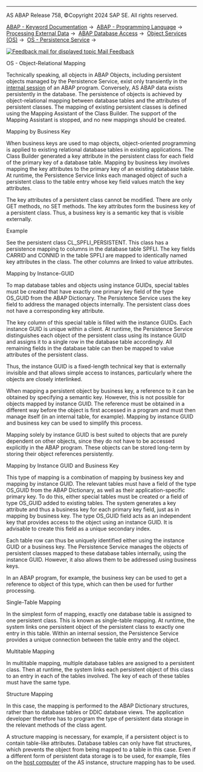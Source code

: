   

* * *

AS ABAP Release 758, ©Copyright 2024 SAP SE. All rights reserved.

[ABAP - Keyword Documentation](javascript:call_link\('abenabap.htm'\)) →  [ABAP - Programming Language](javascript:call_link\('abenabap_reference.htm'\)) →  [Processing External Data](javascript:call_link\('abenabap_language_external_data.htm'\)) →  [ABAP Database Access](javascript:call_link\('abendb_access.htm'\)) →  [Object Services (OS)](javascript:call_link\('abenabap_object_services.htm'\)) →  [OS - Persistence Service](javascript:call_link\('abenabap_object_services_persist.htm'\)) → 

 [![](Mail.gif?object=Mail.gif "Feedback mail for displayed topic") Mail Feedback](mailto:f1_help@sap.com?subject=Feedback%20on%20ABAP%20Documentation&body=Document:%20OS%20-%20Object-Relational%20Mapping%2C%20ABENOS_PERSISTENCE_MAPPING%2C%20758%0D%0A%0D%0AError:%0D%0A%0D%0A%0D%0A%0D%0ASuggestion%20for%20improvement:)

OS - Object-Relational Mapping

Technically speaking, all objects in ABAP Objects, including persistent objects managed by the Persistence Service, exist only transiently in the [internal session](javascript:call_link\('abeninternal_session_glosry.htm'\) "Glossary Entry") of an ABAP program. Conversely, AS ABAP data exists persistently in the database. The persistence of objects is achieved by object-relational mapping between database tables and the attributes of persistent classes. The mapping of existing persistent classes is defined using the Mapping Assistant of the Class Builder. The support of the Mapping Assistant is stopped, and no new mappings should be created.

Mapping by Business Key   

When business keys are used to map objects, object-oriented programming is applied to existing relational database tables in existing applications. The Class Builder generated a key attribute in the persistent class for each field of the primary key of a database table. Mapping by business key involves mapping the key attributes to the primary key of an existing database table. At runtime, the Persistence Service links each managed object of such a persistent class to the table entry whose key field values match the key attributes.

The key attributes of a persistent class cannot be modified. There are only GET methods, no SET methods. The key attributes form the business key of a persistent class. Thus, a business key is a semantic key that is visible externally.

Example

See the persistent class CL\_SPFLI\_PERSISTENT. This class has a persistence mapping to columns in the database table SPFLI. The key fields CARRID and CONNID in the table SPFLI are mapped to identically named key attributes in the class. The other columns are linked to value attributes.

Mapping by Instance-GUID   

To map database tables and objects using instance GUIDs, special tables must be created that have exactly one primary key field of the type OS\_GUID from the ABAP Dictionary. The Persistence Service uses the key field to address the managed objects internally. The persistent class does not have a corresponding key attribute.

The key column of this special table is filled with the instance GUIDs. Each instance GUID is unique within a client. At runtime, the Persistence Service distinguishes each object of the persistent class using its instance GUID and assigns it to a single row in the database table accordingly. All remaining fields in the database table can then be mapped to value attributes of the persistent class.

Thus, the instance GUID is a fixed-length technical key that is externally invisible and that allows simple access to instances, particularly where the objects are closely interlinked.

When mapping a persistent object by business key, a reference to it can be obtained by specifying a semantic key. However, this is not possible for objects mapped by instance GUID. The reference must be obtained in a different way before the object is first accessed in a program and must then manage itself (in an internal table, for example). Mapping by instance GUID and business key can be used to simplify this process.

Mapping solely by instance GUID is best suited to objects that are purely dependent on other objects, since they do not have to be accessed explicitly in the ABAP program. These objects can be stored long-term by storing their object references persistently.

Mapping by Instance GUID and Business Key   

This type of mapping is a combination of mapping by business key and mapping by instance GUID. The relevant tables must have a field of the type OS\_GUID from the ABAP Dictionary, as well as their application-specific primary key. To do this, either special tables must be created or a field of type OS\_GUID added to existing tables. The system generates a key attribute and thus a business key for each primary key field, just as in mapping by business key. The type OS\_GUID field acts as an independent key that provides access to the object using an instance GUID. It is advisable to create this field as a unique secondary index.

Each table row can thus be uniquely identified either using the instance GUID or a business key. The Persistence Service manages the objects of persistent classes mapped to these database tables internally, using the instance GUID. However, it also allows them to be addressed using business keys.

In an ABAP program, for example, the business key can be used to get a reference to object of this type, which can then be used for further processing.

Single-Table Mapping   

In the simplest form of mapping, exactly one database table is assigned to one persistent class. This is known as single-table mapping. At runtime, the system links one persistent object of the persistent class to exactly one entry in this table. Within an internal session, the Persistence Service provides a unique connection between the table entry and the object.

Multitable Mapping   

In multitable mapping, multiple database tables are assigned to a persistent class. Then at runtime, the system links each persistent object of this class to an entry in each of the tables involved. The key of each of these tables must have the same type.

Structure Mapping   

In this case, the mapping is performed to the ABAP Dictionary structures, rather than to database tables or DDIC database views. The application developer therefore has to program the type of persistent data storage in the relevant methods of the class agent.

A structure mapping is necessary, for example, if a persistent object is to contain table-like attributes. Database tables can only have flat structures, which prevents the object from being mapped to a table in this case. Even if a different form of persistent data storage is to be used, for example, files on the [host computer](javascript:call_link\('abenhost_computer_glosry.htm'\) "Glossary Entry") of the AS instance, structure mapping has to be used.